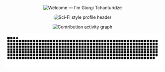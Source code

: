 <!-- ========================= -->
<!--  HERO / TYPING HEADLINE   -->
<!-- ========================= -->
<div align="center">

  <!-- Typing banner: edit the `lines=` query to change text -->
  <img
    src="https://readme-typing-svg.demolab.com?font=VT323&pause=10&duration=2700&size=34&color=10B981&center=true&vCenter=true&width=750&lines=Welcome!;I'm%20Giorgi%20Tchanturidze"
    alt="Welcome — I'm Giorgi Tchanturidze"
    loading="lazy"
  />

</div>


<!-- ========================= -->
<!--  HERO IMAGE (OPTIONAL)    -->
<!-- ========================= -->
<!-- Replace the src with your own asset. Keep width% for responsiveness. -->
<p align="center">
  <img
    src="https://github.com/user-attachments/assets/b9855657-693e-4f47-bb69-ed81d3c60f67"
    alt="Sci-Fi style profile header"
    style="width: 60%; max-width: 860px; border-radius: 12px;"
    loading="lazy"
  />
</p>


<!-- ========================= -->
<!--     CONTRIBUTIONS         -->
<!-- ========================= -->
<!-- Activity Graph: dynamic contribution graph (no action needed) -->
<p align="center">
  <!-- Themes: github, github-compact, high-contrast, etc. -->
  <img
    src="https://github-readme-activity-graph.vercel.app/graph?username=giorgitchanturidze&theme=github-compact&radius=8"
    alt="Contribution activity graph"
    loading="lazy"
  />
</p>

<!-- Snake animation: generated by your GitHub Action to 'output' branch -->
<!-- Dark/light-aware via <picture>; leave both sources in place -->
<p align="center">
  <picture>
    <source
      media="(prefers-color-scheme: dark)"
      srcset="https://raw.githubusercontent.com/giorgitchanturidze/giorgitchanturidze/output/github-contribution-grid-snake-dark.svg"
    />
    <source
      media="(prefers-color-scheme: light)"
      srcset="https://raw.githubusercontent.com/giorgitchanturidze/giorgitchanturidze/output/github-contribution-grid-snake.svg"
    />
    <img
      src="https://raw.githubusercontent.com/giorgitchanturidze/giorgitchanturidze/output/github-contribution-grid-snake.svg"
      alt="Animated snake crawling through the contribution grid"
      loading="lazy"
    />
  </picture>
</p>
